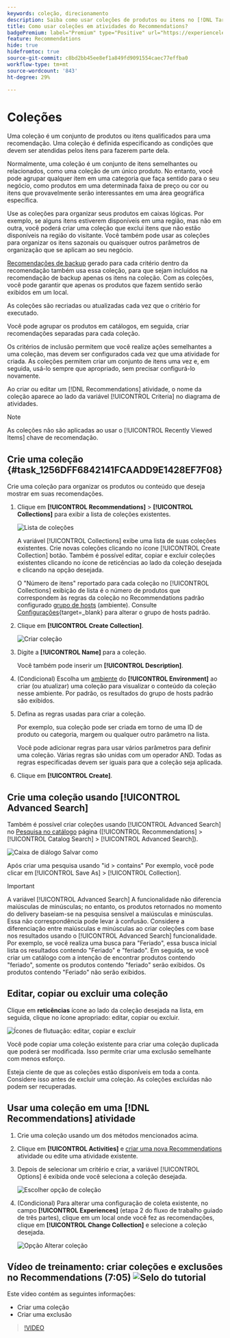 ```yaml
---
keywords: coleção, direcionamento
description: Saiba como usar coleções de produtos ou itens no [!DNL Target Recommendations].
title: Como usar coleções em atividades do Recommendations?
badgePremium: label="Premium" type="Positive" url="https://experienceleague.adobe.com/docs/target/using/introduction/intro.html?lang=en#premium newtab=true" tooltip="Consulte o que está incluído no Target Premium."
feature: Recommendations
hide: true
hidefromtoc: true
source-git-commit: c8bd2bb45ee8ef1a849fd9091554caec77effba0
workflow-type: tm+mt
source-wordcount: '843'
ht-degree: 29%

---
```


# Coleções

Uma coleção é um conjunto de produtos ou itens qualificados para uma recomendação. Uma coleção é definida especificando as condições que devem ser atendidas pelos itens para fazerem parte dela.

Normalmente, uma coleção é um conjunto de itens semelhantes ou relacionados, como uma coleção de um único produto. No entanto, você pode agrupar qualquer item em uma categoria que faça sentido para o seu negócio, como produtos em uma determinada faixa de preço ou cor ou itens que provavelmente serão interessantes em uma área geográfica específica.

Use as coleções para organizar seus produtos em caixas lógicas. Por exemplo, se alguns itens estiverem disponíveis em uma região, mas não em outra, você poderá criar uma coleção que exclui itens que não estão disponíveis na região do visitante. Você também pode usar as coleções para organizar os itens sazonais ou quaisquer outros parâmetros de organização que se aplicam ao seu negócio.

[Recomendações de backup](/help/main/c-recommendations/c-algorithms/backup-recs.md) gerado para cada critério dentro da recomendação também usa essa coleção, para que sejam incluídos na recomendação de backup apenas os itens na coleção. Com as coleções, você pode garantir que apenas os produtos que fazem sentido serão exibidos em um local.

As coleções são recriadas ou atualizadas cada vez que o critério for executado.

Você pode agrupar os produtos em catálogos, em seguida, criar recomendações separadas para cada coleção.

Os critérios de inclusão permitem que você realize ações semelhantes a uma coleção, mas devem ser configurados cada vez que uma atividade for criada. As coleções permitem criar um conjunto de itens uma vez e, em seguida, usá-lo sempre que apropriado, sem precisar configurá-lo novamente.

Ao criar ou editar um [!DNL Recommendations] atividade, o nome da coleção aparece ao lado da variável [!UICONTROL Criteria] no diagrama de atividades.

>[!NOTE]
>
>As coleções não são aplicadas ao usar o [!UICONTROL Recently Viewed Items] chave de recomendação.

## Crie uma coleção {#task_1256DFF6842141FCAADD9E1428EF7F08}

Crie uma coleção para organizar os produtos ou conteúdo que deseja mostrar em suas recomendações.

1. Clique em **[!UICONTROL Recommendations]** > **[!UICONTROL Collections]** para exibir a lista de coleções existentes.

   ![Lista de coleções](assets/collections-list.png)

   A variável [!UICONTROL Collections] exibe uma lista de suas coleções existentes. Crie novas coleções clicando no ícone [!UICONTROL Create Collection] botão. Também é possível editar, copiar e excluir coleções existentes clicando no ícone de reticências ao lado da coleção desejada e clicando na opção desejada.

   O &quot;Número de itens&quot; reportado para cada coleção no [!UICONTROL Collections] exibição de lista é o número de produtos que correspondem às regras da coleção no Recommendations padrão configurado [grupo de hosts](/help/main/administrating-target/hosts.md) (ambiente). Consulte [Configurações](https://experienceleague.adobe.com/docs/target-dev/developer/recommendations.html){target=_blank} para alterar o grupo de hosts padrão.

1. Clique em **[!UICONTROL Create Collection]**.

   ![Criar coleção](/help/main/c-recommendations/c-products/assets/create-collection.png)

1. Digite a **[!UICONTROL Name]** para a coleção.

   Você também pode inserir um **[!UICONTROL Description]**.

1. (Condicional) Escolha um [ambiente](/help/main/administrating-target/environments.md) do **[!UICONTROL Environment]** ao criar (ou atualizar) uma coleção para visualizar o conteúdo da coleção nesse ambiente. Por padrão, os resultados do grupo de hosts padrão são exibidos.

1. Defina as regras usadas para criar a coleção.

   Por exemplo, sua coleção pode ser criada em torno de uma ID de produto ou categoria, margem ou qualquer outro parâmetro na lista.

   Você pode adicionar regras para usar vários parâmetros para definir uma coleção. Várias regras são unidas com um operador AND. Todas as regras especificadas devem ser iguais para que a coleção seja aplicada.

1. Clique em **[!UICONTROL Create]**.

## Crie uma coleção usando [!UICONTROL Advanced Search]

Também é possível criar coleções usando [!UICONTROL Advanced Search] no [Pesquisa no catálogo](/help/main/c-recommendations/c-products/catalog-search.md#save-as) página ([!UICONTROL Recommendations] > [!UICONTROL Catalog Search] > [!UICONTROL Advanced Search]).

![Caixa de diálogo Salvar como](/help/main/c-recommendations/c-products/assets/save-as.png)

Após criar uma pesquisa usando &quot;id > contains&quot; Por exemplo, você pode clicar em [!UICONTROL Save As] > [!UICONTROL Collection].

>[!IMPORTANT]
>
>A variável [!UICONTROL Advanced Search] A funcionalidade não diferencia maiúsculas de minúsculas; no entanto, os produtos retornados no momento do delivery baseiam-se na pesquisa sensível a maiúsculas e minúsculas. Essa não correspondência pode levar à confusão. Considere a diferenciação entre maiúsculas e minúsculas ao criar coleções com base nos resultados usando o [!UICONTROL Advanced Search] funcionalidade. Por exemplo, se você realiza uma busca para &quot;Feriado&quot;, essa busca inicial lista os resultados contendo &quot;Feriado&quot; e &quot;feriado&quot;. Em seguida, se você criar um catálogo com a intenção de encontrar produtos contendo &quot;feriado&quot;, somente os produtos contendo &quot;feriado&quot; serão exibidos. Os produtos contendo &quot;Feriado&quot; não serão exibidos.

## Editar, copiar ou excluir uma coleção

Clique em **reticências** ícone ao lado da coleção desejada na lista, em seguida, clique no ícone apropriado: editar, copiar ou excluir.

![Ícones de flutuação: editar, copiar e excluir](/help/main/c-recommendations/c-products/assets/hover-icons-new.png)

Você pode copiar uma coleção existente para criar uma coleção duplicada que poderá ser modificada. Isso permite criar uma exclusão semelhante com menos esforço.

Esteja ciente de que as coleções estão disponíveis em toda a conta. Considere isso antes de excluir uma coleção. As coleções excluídas não podem ser recuperadas.

## Usar uma coleção em uma [!DNL Recommendations] atividade

1. Crie uma coleção usando um dos métodos mencionados acima.

1. Clique em **[!UICONTROL Activities]** e [criar uma nova Recommendations](/help/main/c-recommendations/t-create-recs-activity/create-recs-activity.md) atividade ou edite uma atividade existente.

1. Depois de selecionar um critério e criar, a variável [!UICONTROL Options] é exibida onde você seleciona a coleção desejada.

   ![Escolher opção de coleção](/help/main/c-recommendations/c-products/assets/choose-collection.png)

1. (Condicional) Para alterar uma configuração de coleta existente, no campo **[!UICONTROL Experiences]** (etapa 2 do fluxo de trabalho guiado de três partes), clique em um local onde você fez as recomendações, clique em **[!UICONTROL Change Collection]** e selecione a coleção desejada.

   ![Opção Alterar coleção](/help/main/c-recommendations/c-products/assets/change-collection.png)

## Vídeo de treinamento: criar coleções e exclusões no Recommendations (7:05) ![Selo do tutorial](/help/main/assets/tutorial.png)

Este vídeo contém as seguintes informações:

* Criar uma coleção
* Criar uma exclusão

>[!VIDEO](https://video.tv.adobe.com/v/27689)